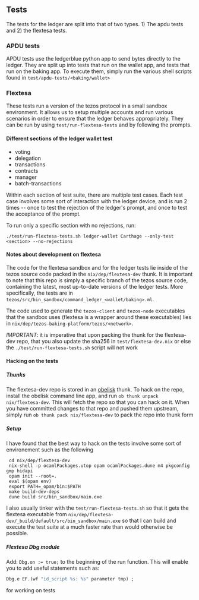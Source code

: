 ## Tests

The tests for the ledger are split into that of two types. 1) The apdu tests and 2) the flextesa tests.

### APDU tests
APDU tests use the ledgerblue python app to send bytes directly to the ledger.
They are split up into tests that run on the wallet app, and tests that run on the baking app. To execute them, simply run
the various shell scripts found in `test/apdu-tests/<baking/wallet>`

### Flextesa
These tests run a version of the tezos protocol in a small sandbox environment. It allows us to setup multiple accounts
and run various scenarios in order to ensure that the ledger behaves appropriately. They can be run by using `test/run-flextesa-tests` and by
following the prompts.


#### Different sections of the ledger wallet test

- voting
- delegation
- transactions
- contracts
- manager
- batch-transactions

Within each section of test suite, there are multiple test cases. Each test case involves some sort of interaction with the ledger device, and
is run 2 times -- once to test the rejection of the ledger's prompt, and once to test the acceptance of the prompt.

To run only a specific section with no rejections, run:
```
./test/run-flextesa-tests.sh ledger-wallet Carthage --only-test <section> --no-rejections
```

#### Notes about development on flextesa
The code for the flextesa sandbox and for the ledger tests lie inside of the tezos source code packed in the `nix/dep/flextesa-dev` thunk. It is
important to note that this repo is simply a specific branch of the tezos source code, containing the latest, most up-to-date versions of the ledger tests.
More specifically, the tests are in `tezos/src/bin_sandbox/command_ledger_<wallet/baking>.ml`.

The code used to generate the `tezos-client` and `tezos-node` executables that the sandbox uses (flextesa is a wrapper around these executables)
lies in `nix/dep/tezos-baking-platform/tezos/<network>`.

*IMPORTANT*: it is imperative that upon packing the thunk for the flextesa-dev repo, that you also update the sha256 in `test/flextesa-dev.nix` or
else the `./test/run-flextesa-tests.sh` script will not work

#### Hacking on the tests
##### Thunks
The flextesa-dev repo is stored in an [obelisk](https://github.com/obsidiansystems/obelisk) thunk. To hack on the repo,
install the obelisk command line app, and run `ob thunk unpack nix/flextesa-dev`. This will fetch the repo so that you
can hack on it. When you have committed changes to that repo and pushed them upstream, simply run `ob thunk pack nix/flextesa-dev` to
pack the repo into thunk form

##### Setup
I have found that the best way to hack on the tests involve some sort of environement such as the following
```
 cd nix/dep/flextesa-dev
 nix-shell -p ocamlPackages.utop opam ocamlPackages.dune m4 pkgconfig gmp hidapi
 opam init --root=.
 eval $(opam env)
 export PATH=_opam/bin:$PATH
 make build-dev-deps
 dune build src/bin_sandbox/main.exe
```
I also usually tinker with the `test/run-flextesa-tests.sh` so that it gets the flextesa executable from `nix/dep/flextesa-dev/_build/default/src/bin_sandbox/main.exe`
so that I can build and execute the test suite at a much faster rate than would otherwise be possible.

##### Flextesa Dbg module
Add: `Dbg.on := true;` to the beginning of the run function. This will enable you to add useful statements such as:
```ocaml
Dbg.e EF.(wf "id_script %s: %s" parameter tmp) ;
```
for working on tests
